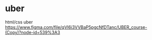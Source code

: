 # uber
html/css uber
https://www.figma.com/file/qVI6i3VVBaP5pgcNfDTanc/UBER_course-(Copy)?node-id=539%3A3
